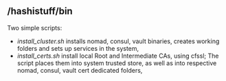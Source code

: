 ## /hashistuff/bin

Two simple scripts:

* *install_cluster.sh* installs nomad, consul, vault binaries, creates working folders and sets up services in the system,
* *install_certs.sh* install local Root and Intermediate CAs, using cfssl; The script places them into system trusted store, as well as into respective nomad, consul, vault cert dedicated folders,
